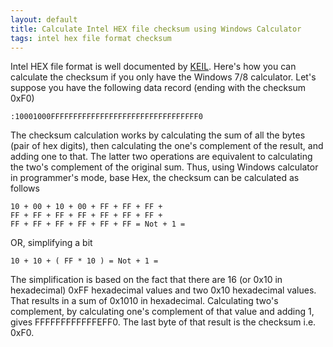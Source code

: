 ```yaml
---
layout: default
title: Calculate Intel HEX file checksum using Windows Calculator
tags: intel hex file format checksum
---
```


Intel HEX file format is well documented by [KEIL](http://www.keil.com/support/docs/1584/). Here's how you can calculate the checksum if you only have the Windows 7/8 calculator. Let's suppose you have the following data record (ending with the checksum 0xF0)

```text
:10001000FFFFFFFFFFFFFFFFFFFFFFFFFFFFFFFFF0
```

The checksum calculation works by calculating the sum of all the bytes (pair of hex digits), then calculating the one's complement of the result, and adding one to that. The latter two operations are equivalent to calculating the two's complement of the original sum. Thus, using Windows calculator in programmer's mode, base Hex, the checksum can be calculated as follows

```text
10 + 00 + 10 + 00 + FF + FF + FF + 
FF + FF + FF + FF + FF + FF + FF + 
FF + FF + FF + FF + FF + FF = Not + 1 =
```

OR, simplifying a bit

```text
10 + 10 + ( FF * 10 ) = Not + 1 =
```

The simplification is based on the fact that there are 16 (or 0x10 in hexadecimal) 0xFF hexadecimal values and two 0x10 hexadecimal values. That results in a sum of 0x1010 in hexadecimal. Calculating two's complement, by calculating one's complement of that value and adding 1, gives FFFFFFFFFFFFEFF0\. The last byte of that result is the checksum i.e. 0xF0.
